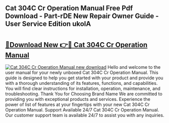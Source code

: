 ## Cat 304C Cr Operation Manual Free Pdf Download - Part-rDE New Repair Owner Guide - User Service Edition ukolA

# <h2><a href="http://bc93890.oget.top/?id=Cat+304C+Cr+Operation+Manual">🔗Download New 👉🔴 Cat 304C Cr Operation Manual</a></h2>

[![Cat 304C Cr Operation Manual new download](https://i.imgur.com/5g1atiW.png)](http://bc93890.oget.top/?id=Cat+304C+Cr+Operation+Manual)
Hello and welcome to the user manual for your newly unboxed Cat 304C Cr Operation Manual. This guide is designed to help you get started with your product and provide you with a thorough understanding of its features, functions, and capabilities. You will find clear instructions for installation, operation, maintenance, and troubleshooting. Thank You for Choosing Brand Name We are committed to providing you with exceptional products and services. Experience the power of list of features at your fingertips with your new Cat 304C Cr Operation Manual. Support Available 24/7 Cat 304C Cr Operation Manual. Our customer support team is available 24/7 to assist you with any inquiries.
